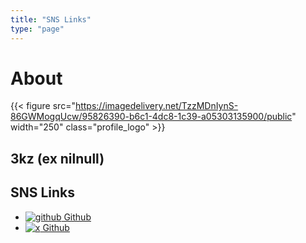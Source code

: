 ```yaml
---
title: "SNS Links"
type: "page"
---
```


# About
{{< figure src="https://imagedelivery.net/TzzMDnIynS-86GWMogqUcw/95826390-b6c1-4dc8-1c39-a05303135900/public" width="250" class="profile_logo" >}}
## 3kz (ex nilnull)

## SNS Links
* [![github](/images/squea-github.svg) Github](https://github.com/nilnu1l)
* [![x](/images/squea-x-twitter.svg) Github](https://twitter.com/3kz_z5ol)